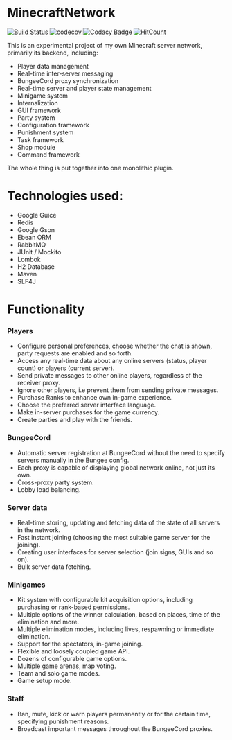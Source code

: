 # MinecraftNetwork

[![Build Status](https://travis-ci.org/riguron/MinecraftNetwork.svg?branch=master)](https://travis-ci.org/riguron/MinecraftNetwork)
[![codecov](https://codecov.io/gh/riguron/MinecraftNetwork/branch/master/graph/badge.svg)](https://codecov.io/gh/riguron/MinecraftNetwork)
[![Codacy Badge](https://api.codacy.com/project/badge/Grade/369ed18d70fd4215926ea0d5fa1bebbe)](https://www.codacy.com/manual/riguron/MoscowMetroBot?utm_source=github.com&amp;utm_medium=referral&amp;utm_content=riguron/MoscowMetroBot&amp;utm_campaign=Badge_Grade)
[![HitCount](http://hits.dwyl.io/riguron/MinecraftNetwork.svg)](http://hits.dwyl.io/riguron/MinecraftNetwork)

This is an experimental project of my own Minecraft server network, primarily its backend, including:

- Player data management
- Real-time inter-server messaging
- BungeeCord proxy synchronization
- Real-time server and player state management
- Minigame system
- Internalization
- GUI framework
- Party system
- Configuration framework
- Punishment system
- Task framework
- Shop module
- Command framework

The whole thing is put together into one monolithic plugin.

# Technologies used:

- Google Guice
- Redis
- Google Gson
- Ebean ORM
- RabbitMQ
- JUnit / Mockito
- Lombok
- H2 Database
- Maven
- SLF4J

# Functionality

### Players

- Configure personal preferences, choose whether the chat is shown, party requests are enabled and so forth.
- Access any real-time data about any online servers (status, player count) or players (current server).
- Send private messages to other online players, regardless of the receiver proxy.
- Ignore other players, i.e prevent them from sending private messages. 
- Purchase Ranks to enhance own in-game experience.
- Choose the preferred server interface language.
- Make in-server purchases for the game currency. 
- Create parties and play with the friends.

### BungeeCord

- Automatic server registration at BungeeCord without the need to specify servers manually in the Bungee config.
- Each proxy is capable of displaying global network online, not just its own.
- Cross-proxy party system.
- Lobby load balancing.   

### Server data

- Real-time storing, updating and fetching data of the state of all servers in the network.
- Fast instant joining (choosing the most suitable game server for the joining).
- Creating user interfaces for server selection (join signs, GUIs and so on).
- Bulk server data fetching.

### Minigames

- Kit system with configurable kit acquisition options, including purchasing or rank-based permissions. 
- Multiple options of the winner calculation, based on places, time of the elimination and more.
- Multiple elimination modes, including lives, respawning or immediate elimination.
- Support for the spectators, in-game joining.
- Flexible and loosely coupled game API.
- Dozens of configurable game options.
- Multiple game arenas, map voting.
- Team and solo game modes.
- Game setup mode. 

### Staff

- Ban, mute, kick or warn players permanently or for the certain time, specifying punishment reasons.
- Broadcast important messages throughout the BungeeCord proxies.
